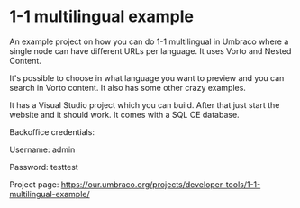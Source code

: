 # 1-1 multilingual example
An example project on how you can do 1-1 multilingual in Umbraco where a single node can have different URLs per language. It uses Vorto and Nested Content.

It's possible to choose in what language you want to preview and you can search in Vorto content. It also has some other crazy examples.

It has a Visual Studio project which you can build. After that just start the website and it should work. It comes with a SQL CE database.

Backoffice credentials:

Username: admin

Password: testtest

Project page: https://our.umbraco.org/projects/developer-tools/1-1-multilingual-example/
